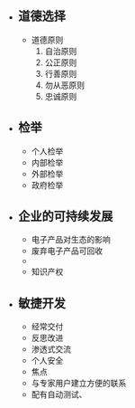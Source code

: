 - ## 道德选择
	- 道德原则
		1. 自治原则
		2. 公正原则
		3. 行善原则
		4. 勿从恶原则
		5. 忠诚原则

- ## 检举
	- 个人检举
	- 内部检举
	- 外部检举
	- 政府检举

- ## 企业的可持续发展
	- 电子产品对生态的影响
	- 废弃电子产品可回收
	- 
	- 知识产权

- ## 敏捷开发
	- 经常交付
	- 反思改进
	- 渗透式交流
	- 个人安全
	- 焦点
	- 与专家用户建立方便的联系
	- 配有自动测试、
<!--stackedit_data:
eyJoaXN0b3J5IjpbLTE5ODQ5NjkzOTIsLTIzOTc0NzQzMiw5MD
cwMTA4NzFdfQ==
-->